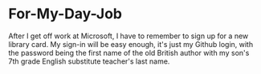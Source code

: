 # For-My-Day-Job

After I get off work at Microsoft, I have to remember to sign up for a new library card. My sign-in will be easy enough, it's just my Github login, with the password being the first name of the old British author with my son's 7th grade English substitute teacher's last name.
